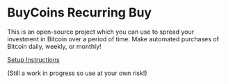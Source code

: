 # BuyCoins Recurring Buy

This is an open-source project which you can use to spread your investment in Bitcoin over a period of time. Make automated purchases of Bitcoin daily, weekly, or monthly!

[Setup Instructions](https://buycoins-recurring-buy.herokuapp.com/setup)

(Still a work in progress so use at your own risk!)